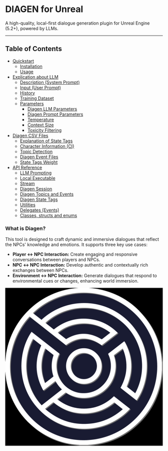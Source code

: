 # DIAGEN for Unreal

A high-quality, local-first dialogue generation plugin for Unreal Engine (5.2+), powered by LLMs.

---

## Table of Contents

- [Quickstart](/docs/Quickstart.md)
  - [Installation](/docs/Quickstart.md#installation)
  - [Usage](/docs/Quickstart.md#usage)
- [Explication about LLM](/docs/LLM.md)  
  - [Description (System Prompt)](/docs/LLM.md#description-system-prompt)  
  - [Input (User Prompt)](/docs/LLM.md#input-user-prompt)  
  - [History](/docs/LLM.md#history)  
  - [Training Dataset](/docs/LLM.md#training-dataset)  
  - [Parameters](/docs/LLM.md#parameters)  
    - [Diagen LLM Parameters](/docs/LLM.md#diagen-llm-parameters)  
    - [Diagen Prompt Parameters](/docs/LLM.md#diagen-prompt-parameters)  
    - [Temperature](/docs/LLM.md#temperature)  
    - [Context Size](/docs/LLM.md#context-size)  
    - [Toxicity Filtering](/docs/LLM.md#toxicity-filtering)  
- [Diagen CSV Files](/docs/CSV.md)  
   - [Explanation of State Tags](/docs/CSV.md#explanation-of-state-tags)  
   - [Character Information (CI)](/docs/CSV.md#character-information-ci)  
   - [Topic Detection](/docs/CSV.md#topic-detection)  
   - [Diagen Event Files](/docs/CSV.md#diagen-event-files)  
   - [State Tags Weight](/docs/CSV.md#state-tags-weight)  
- [API Reference](/docs/API_reference/README.md)
  - [LLM Prompting](/docs/API_reference/LLM_prompting.md)
  - [Local Executable](/docs/API_reference/Local.md)
  - [Stream](/docs/API_reference/Stream.md)
  - [Diagen Session](/docs/API_reference/Diagen_session.md)
  - [Diagen Topics and Events](/docs/API_reference/Diagen_topics_events.md)
  - [Diagen State Tags](/docs/API_reference/Diagen_state_tags.md)
  - [Utilities](/docs/API_reference/Utilities.md)
  - [Delegates (Events)](/docs/API_reference/Delegates.md)
  - [Classes, structs and enums](/docs/API_reference/Classes_structs_enums.md)

### What is Diagen?

This tool is designed to craft dynamic and immersive dialogues that reflect the NPCs' knowledge and emotions. It supports three key use cases:
* **Player ↔ NPC Interaction:** Create engaging and responsive conversations between players and NPCs.
* **NPC ↔ NPC Interaction:** Develop authentic and contextually rich exchanges between NPCs.
* **Environment ↔ NPC Interaction:** Generate dialogues that respond to environmental cues or changes, enhancing world immersion.

![Diagen Ximm Logo](/docs/images/embedded_1_0.png)
